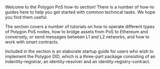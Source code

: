  Welcome to the Polygon PoS how-to section! There is a number of how-to guides here to help you get started with common technical tasks. We hope you find them useful.

The section covers a number of tutorials on how to operate different types of Polygon PoS nodes, how to bridge assets from PoS to Ethereum and conversely, or send messages between L1 and L2 networks, and how to work with smart contracts.

Included in the section is an elaborate startup guide for users who wish to implement the Polygon DID, which is a three-part package consisting of an indentity-registrar, an identity-resolver and an identity-registry-contract.